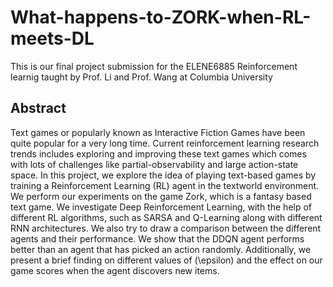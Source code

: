 # What-happens-to-ZORK-when-RL-meets-DL

This is our final project submission for the ELENE6885 Reinforcement learnig taught by Prof. Li and Prof. Wang at Columbia University

## Abstract 

Text games or popularly known as Interactive Fiction Games have been quite popular for a very long time. 
Current reinforcement learning research trends includes exploring and improving these text games which comes with lots of challenges like partial-observability and large action-state space. In this project, we explore the idea of playing text-based games by training a Reinforcement Learning (RL) agent in the textworld environment. We perform our experiments on the game Zork, which is a fantasy based text game. We investigate Deep Reinforcement Learning, with the help of different RL algorithms, such as SARSA and Q-Learning along with different RNN architectures. We also try to draw a comparison between the different agents and their performance. We show that the DDQN agent performs better than an agent that has picked an action randomly. 
Additionally, we present a brief finding on different values of \(\epsilon\) and the effect on our game scores when the agent discovers new items. 
